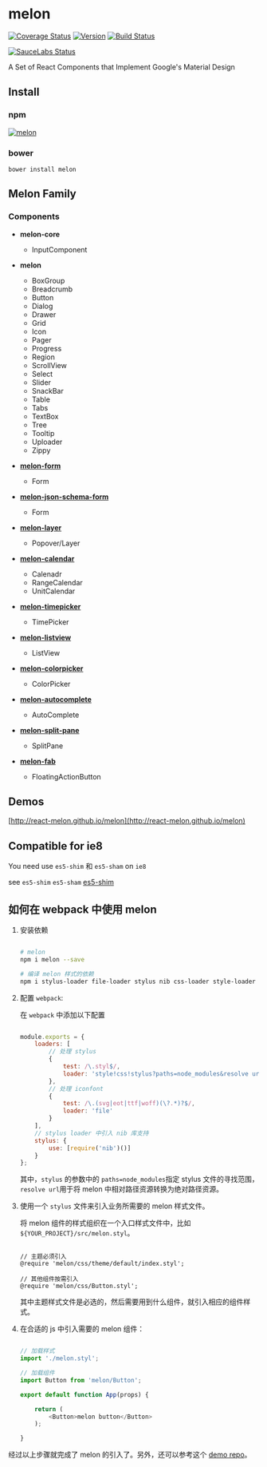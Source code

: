 # melon

[![Coverage Status](https://coveralls.io/repos/github/react-melon/melon/badge.svg?branch=)](https://coveralls.io/github/react-melon/melon?branch=) [![Version](https://badge.fury.io/js/melon.svg?style=flat)](https://www.npmjs.com/package/melon)
[![Build Status](https://travis-ci.org/react-melon/melon.svg?style=flat)](https://travis-ci.org/react-melon/melon)

[![SauceLabs Status](https://saucelabs.com/browser-matrix/melon-ui.svg)](https://saucelabs.com/u/melon-ui)

A Set of React Components that Implement Google's Material Design

## Install

### npm

[![melon](https://nodei.co/npm/melon.png)](https://npmjs.org/package/melon)

### bower

```
bower install melon
```

## Melon Family

### Components

* **melon-core**
    * InputComponent

* **melon**
    * BoxGroup
    * Breadcrumb
    * Button
    * Dialog
    * Drawer
    * Grid
    * Icon
    * Pager
    * Progress
    * Region
    * ScrollView
    * Select
    * Slider
    * SnackBar
    * Table
    * Tabs
    * TextBox
    * Tree
    * Tooltip
    * Uploader
    * Zippy

* **[melon-form](https://github.com/react-melon/melon-form)**
    * Form

* **[melon-json-schema-form](https://github.com/react-melon/melon-json-schema-form)**
    * Form

* **[melon-layer](https://github.com/react-melon/melon-layer)**
    * Popover/Layer

* **[melon-calendar](https://github.com/react-melon/melon-calendar)**
    * Calenadr
    * RangeCalendar
    * UnitCalendar

* **[melon-timepicker](https://github.com/react-melon/melon-timepicker)**
    * TimePicker

* **[melon-listview](https://github.com/react-melon/melon-listview)**
    * ListView

* **[melon-colorpicker](https://github.com/react-melon/melon-colorpicker)**
    * ColorPicker

* **[melon-autocomplete](https://github.com/react-melon/melon-autocomplete)**
    * AutoComplete

* **[melon-split-pane](https://github.com/react-melon/melon-split-pane)**
    * SplitPane

* **[melon-fab](https://github.com/react-melon/melon-fab)**
    * FloatingActionButton

## Demos

[http://react-melon.github.io/melon](http://react-melon.github.io/melon)

## Compatible for ie8

You need use `es5-shim` 和 `es5-sham` on `ie8`

see `es5-shim` `es5-sham` [es5-shim](https://github.com/es-shims/es5-shim)

## 如何在 webpack 中使用 melon

1. 安装依赖

    ```sh

    # melon
    npm i melon --save

    # 编译 melon 样式的依赖
    npm i stylus-loader file-loader stylus nib css-loader style-loader --save-dev

    ```

2. 配置 `webpack`:

    在 `webpack` 中添加以下配置

    ```javascript

    module.exports = {
        loaders: [
            // 处理 stylus
            {
                test: /\.styl$/,
                loader: 'style!css!stylus?paths=node_modules&resolve url'
            },
            // 处理 iconfont
            {
                test: /\.(svg|eot|ttf|woff)(\?.*)?$/,
                loader: 'file'
            }
        ],
        // stylus loader 中引入 nib 库支持
        stylus: {
            use: [require('nib')()]
        }
    };

    ```

    其中，`stylus` 的参数中的 `paths=node_modules`指定 stylus 文件的寻找范围，`resolve url`用于将 melon 中相对路径资源转换为绝对路径资源。


3. 使用一个 `stylus` 文件来引入业务所需要的 melon 样式文件。

    将 melon 组件的样式组织在一个入口样式文件中，比如 `${YOUR_PROJECT}/src/melon.styl`。

    ```stylus

    // 主题必须引入
    @require 'melon/css/theme/default/index.styl';

    // 其他组件按需引入
    @require 'melon/css/Button.styl';

    ```
    其中主题样式文件是必选的，然后需要用到什么组件，就引入相应的组件样式。

4. 在合适的 js 中引入需要的 melon 组件：

    ```js

    // 加载样式
    import './melon.styl';

    // 加载组件
    import Button from 'melon/Button';

    export default function App(props) {

        return (
            <Button>melon button</Button>
        );

    }

    ```

经过以上步骤就完成了 melon 的引入了。另外，还可以参考这个 [demo repo](https://github.com/Sheetaa/melon-webpack-demo)。
